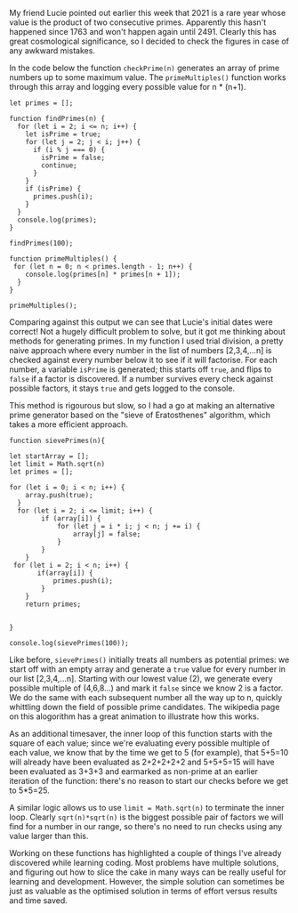 My friend Lucie pointed out earlier this week that 2021 is a rare year whose value is the product of two consecutive primes. Apparently this hasn't happened since 1763 and won't happen again until 2491. Clearly this has great cosmological significance, so I decided to check the figures in case of any awkward mistakes. 

In the code below the function `checkPrime(n)` generates an array of prime numbers up to some maximum value. The `primeMultiples()` function works through this array and logging every possible value for n * (n+1). 

    let primes = [];

    function findPrimes(n) {
      for (let i = 2; i <= n; i++) {
        let isPrime = true;
        for (let j = 2; j < i; j++) {
          if (i % j === 0) {
            isPrime = false;
            continue;
          }
        }
        if (isPrime) {
          primes.push(i);
        }
      }
      console.log(primes);
    }

    findPrimes(100);

    function primeMultiples() {
     for (let n = 0; n < primes.length - 1; n++) {
        console.log(primes[n] * primes[n + 1]);
      }
    }

    primeMultiples();

Comparing against this output we can see that Lucie's initial dates were correct! Not a hugely difficult problem to solve, but it got me thinking about methods for generating primes. In my function I used trial division, a pretty naive approach where every number in the list of numbers [2,3,4,...n] is checked against every number below it to see if it will factorise. For each number, a variable `isPrime` is generated; this starts off `true`, and flips to `false` if a factor is discovered. If a number survives every check against possible factors, it stays `true` and gets logged to the console. 

This method is rigourous but slow, so I had a go at making an alternative prime generator based on the "sieve of Eratosthenes" algorithm, which takes a more efficient approach.

    function sievePrimes(n){
 
    let startArray = [];
    let limit = Math.sqrt(n)
    let primes = [];

    for (let i = 0; i < n; i++) {
        array.push(true);
      }
      for (let i = 2; i <= limit; i++) {
            if (array[i]) {
                for (let j = i * i; j < n; j += i) {
                    array[j] = false;
                }
            }
        }
     for (let i = 2; i < n; i++) {
           if(array[i]) {
               primes.push(i);
            }
        }
        return primes;
 

    }

    console.log(sievePrimes(100));

Like before, `sievePrimes()` initially treats all numbers as potential primes: we start off with an empty array and generate a `true` value for every number in our list [2,3,4,...n]. Starting with our lowest value (2), we generate every possible multiple of (4,6,8...) and mark it `false` since we know 2 is a factor. We do the same with each subsequent number all the way up to n, quickly whittling down the field of possible prime candidates. The wikipedia page on this alogorithm has a great animation to illustrate how this works. 

As an additional timesaver, the inner loop of this function starts with the square of each value; since we're evaluating every possible multiple of each value, we know that by the time we get to 5 (for example), that 5+5=10 will already have been evaluated as 2+2+2+2+2 and 5+5+5=15 will have been evaluated as 3+3+3 and earmarked as non-prime at an earlier iteration of the function: there's no reason to start our checks before we get to 5*5=25.  

A similar logic allows us to use `limit = Math.sqrt(n)` to terminate the inner loop. Clearly `sqrt(n)*sqrt(n)` is the biggest possible pair of factors we will find for a number in our range, so there's no need to run checks using any value larger than this.

Working on these functions has highlighted a couple of things I've already discovered while learning coding. Most problems have multiple solutions, and figuring out how to slice the cake in many ways can be really useful for learning and development. However, the simple solution can sometimes be just as valuable as the optimised solution in terms of effort versus results and time saved. 
